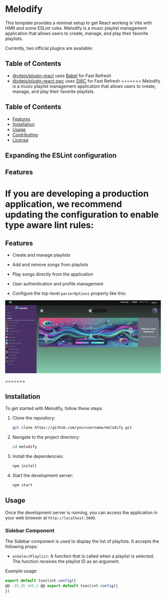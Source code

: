 # Melodify

This template provides a minimal setup to get React working in Vite with HMR and some ESLint rules.
Melodify is a music playlist management application that allows users to create, manage, and play their favorite playlists.

Currently, two official plugins are available:
## Table of Contents

- [@vitejs/plugin-react](https://github.com/vitejs/vite-plugin-react/blob/main/packages/plugin-react/README.md) uses [Babel](https://babeljs.io/) for Fast Refresh
- [@vitejs/plugin-react-swc](https://github.com/vitejs/vite-plugin-react-swc) uses [SWC](https://swc.rs/) for Fast Refresh
=======
Melodify is a music playlist management application that allows users to create, manage, and play their favorite playlists.

## Table of Contents

- [Features](#features)
- [Installation](#installation)
- [Usage](#usage)
- [Contributing](#contributing)
- [License](#license)


## Expanding the ESLint configuration
## Features

If you are developing a production application, we recommend updating the configuration to enable type aware lint rules:
=======
## Features

- Create and manage playlists
- Add and remove songs from playlists
- Play songs directly from the application
- User authentication and profile management

- Configure the top-level `parserOptions` property like this:

![Home Page](client/src/assets/images/melodfiy-home.png)

=======

## Installation

To get started with Melodify, follow these steps:

1. Clone the repository:
    ```bash
    git clone https://github.com/yourusername/melodify.git
    ```

2. Navigate to the project directory:
    ```bash
    cd melodify
    ```

3. Install the dependencies:
    ```bash
    npm install
    ```

4. Start the development server:
    ```bash
    npm start
    ```

## Usage

Once the development server is running, you can access the application in your web browser at `http://localhost:3000`.

### Sidebar Component

The Sidebar component is used to display the list of playlists. It accepts the following props:

- `onSelectPlaylist`: A function that is called when a playlist is selected. The function receives the playlist ID as an argument.

Example usage:

```js
export default tseslint.config({
@@ -25,26 +65,3 @@ export default tseslint.config({
})
```

